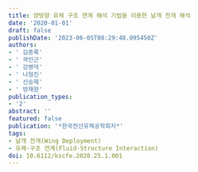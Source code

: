 ```yaml
---
title: 양방향 유체 구조 연계 해석 기법을 이용한 날개 전개 해석
date: '2020-01-01'
draft: false
publishDate: '2023-06-05T08:29:48.095450Z'
authors:
- ' 김종록'
- ' 곽인근'
- ' 강병덕'
- ' 나형진'
- ' 신승제'
- ' 방재원'
publication_types:
- '2'
abstract: ''
featured: false
publication: '*한국전산유체공학회지*'
tags:
- 날개 전개(Wing Deployment)
- 유체-구조 연계(Fluid-Structure Interaction)
doi: 10.6112/kscfe.2020.25.1.001
---
```


